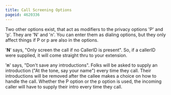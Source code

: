 ```yaml
---
title: Call Screening Options
pageid: 4620336
---
```


Two other options exist, that act as modifiers to the privacy options 'P' and 'p'. They are 'N' and 'n'. You can enter them as dialing options, but they only affect things if P or p are also in the options. 

'**N**' says, "Only screen the call if no CallerID is present". So, if a callerID were supplied, it will come straight thru to your extension. 

'**n**' says, "Don't save any introductions". Folks will be asked to supply an introduction ("At the tone, say your name") every time they call. Their introductions will be removed after the callee makes a choice on how to handle the call. Whether the P option or the p option is used, the incoming caller will have to supply their intro every time they call.
